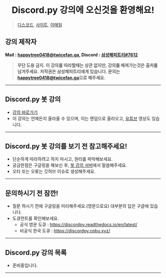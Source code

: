 <h1 align="center">Discord.py 강의에 오신것을 환영해요!</h1>

> [디스코드](https://discord.gg/yXRcbqb), [사이트](https://happytree.cf/), [이메일](mailto:happytree0418@twicefan.ga)

## 강의 제작자
**Mail : [happytree0418@twicefan.ga](mailto:happytree0418@twicefan.ga), Discord : [삼성해피트리#7612](https://discord.com/users/726350177601978438)**
> **무단 도용 금지. 이 강의를 따라할때는 상관 없지만, 강의를 배껴가는것은 출처를 남겨주세요.**
> **저작권은 삼성해피트리에게 있습니다. 문의는 [happytree0418@twicefan.ga](mailto:happytree0418@twicefan.ga)으로 해주세요.**
------------
## Discord.py 봇 강의
+ [강의 바로가기](https://blog.naver.com/PostList.nhn?blogId=samsunghappytree123&from=postList&categoryNo=22)
+ 이 강의는 언제든지 올라올 수 있으며, 이는 랜덤으로 올라오고, [유튜브](https://www.youtube.com/channel/UCohVw0pv-WfEMxS8ums9V5w) 영상도 있습니다.
------------
## Discord.py 봇 강의를 보기 전 참고해주세요!
+ 단순하게 따라하려고 하지 마시고, 원리를 파악해보세요.
+ 궁금한점은 구글링을 해보신 후, [봇 강의 서버](https://discord.gg/yXRcbqb)에서 말씀해주세요.
+ 오타 또는 오류는 깃허브 이슈로 생성해주세요.
------------
## 문의하시기 전 잠깐!
+ 질문 하시기 전에 구글링을 미리해주세요.(영문으로요) 대부분의 답은 구글에 있습니다.
+ 도큐먼트를 확인해보세요. 
    + 공식 영문 도큐 : https://discordpy.readthedocs.io/en/latest/
    + 비공식 한국 도큐 : https://discordpy.cpbu.xyz/
------------
## Discord.py 강의 목록
+ 준비중입니다.
------------
